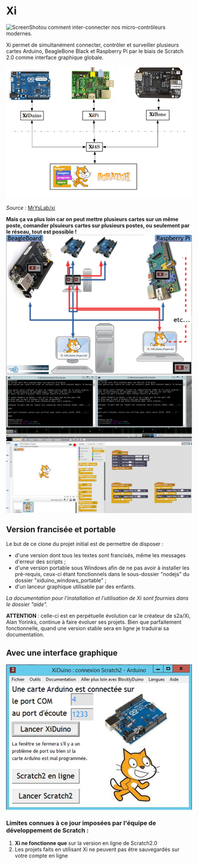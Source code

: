 Xi
======
![ScreenShot](https://raw.github.com/MrYsLab/Xi/master/documentation/XiLogo.png)ou comment inter-connecter nos micro-contrôleurs modernes.

Xi permet de simultanément connecter, contrôler et surveiller plusieurs cartes Arduino, BeagleBone Black et Raspberry Pi par le biais de Scratch 2.0 comme interface graphique globale.

![](https://github.com/technologiescollege/XiDuino-Windows-Portable/blob/master/aide/0-presentation/Screenshot%20-%2008192014%20-%2003-20-36%20PM.png)


_Source_ : [MrYsLab/xi](https://github.com/MrYsLab/xi)

**Mais ça va plus loin car on peut mettre plusieurs cartes sur un même poste, comander plsuieurs cartes sur plusieurs postes, ou seulement par le réseau, tout est possible !**
![](https://github.com/technologiescollege/XiDuino-Windows-Portable/blob/master/aide/diapo_globale.JPG)
![](https://github.com/technologiescollege/XiDuino-Windows-Portable/blob/master/aide/Exemple_2_arduino_1_PC.JPG)

## Version francisée et portable

Le but de ce clone du projet initial est de permettre de disposer :
- d'une version dont tous les textes sont francisés, même les messages d'erreur des scripts ;
- d'une version portable sous Windows afin de ne pas avoir à installer les pré-requis, ceux-ci étant fonctionnels dans le sous-dossier "nodejs" du dossier "xiduino_windows_portable" ;
- d'un lanceur graphique utilisable par des enfants.

_La documentation pour l'installation et l'utilisation de Xi sont fournies dans le dossier "aide"._

**ATTENTION** : celle-ci est en perpétuelle évolution car le créateur de s2a/Xi, Alan Yorinks, continue à faire évoluer ses projets. Bien que parfaitement fonctionnelle, quand une version stable sera en ligne je traduirai sa documentation.

## Avec une interface graphique

![](https://github.com/technologiescollege/XiDuino-Windows-Portable/blob/master/aide/Capture_EXE.JPG)
### Limites connues à ce jour imposées par l'équipe de développement de Scratch :
1. **Xi ne fonctionne que** sur la version en ligne de Scratch2.0
2. Les projets faits en utilisant Xi ne peuvent pas être sauvegardés sur votre compte en ligne





